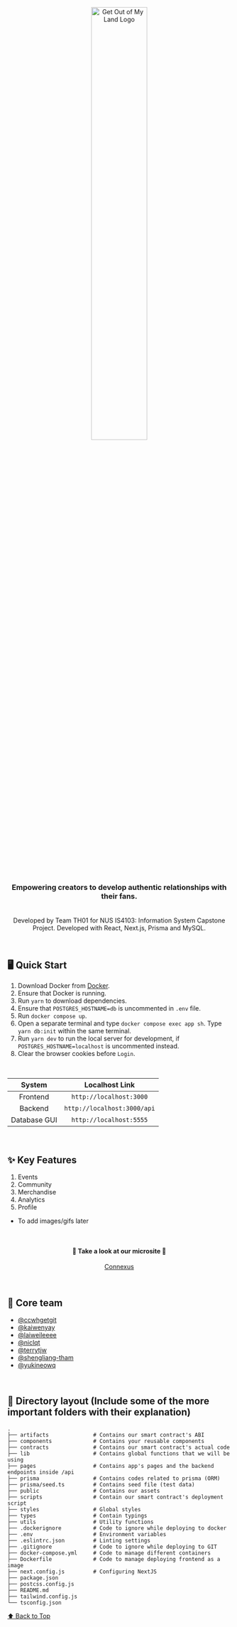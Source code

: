 <p align="center">
    <img src="https://imgur.com/jQF5hm5.png" alt="Get Out of My Land Logo" draggable="false" width="50%">
</p>

<h3 align="center">Empowering creators to develop authentic relationships with their fans.<br><br></h3>

<p align="center">
    Developed by Team TH01 for NUS IS4103: Information System Capstone Project. Developed with React, Next.js, Prisma and MySQL.</h3>
</p><br>


## 🖥️ Quick Start

1. Download Docker from [Docker](https://www.docker.com/).
2. Ensure that Docker is running.
3. Run `yarn` to download dependencies.
4. Ensure that `POSTGRES_HOSTNAME=db` is uncommented in `.env` file.
4. Run `docker compose up`.
5. Open a separate terminal and type `docker compose exec app sh`. Type `yarn db:init` within the same terminal. 
6. Run `yarn dev` to run the local server for development, if `POSTGRES_HOSTNAME=localhost` is uncommented instead.
7. Clear the browser cookies before `Login`.

<br>

| System  | Localhost Link |
| :---:   | :---:   |
| Frontend  |`http://localhost:3000` |
| Backend  | `http://localhost:3000/api`  |
| Database GUI | `http://localhost:5555`  |

<br>

## ✨ Key Features

1. Events
2. Community
3. Merchandise
4. Analytics
5. Profile
- To add images/gifs later 

<br>

<h4 align=center>🎨 Take a look at our microsite 🎨</h4>
<p align=center><a class="button1" href="https://connexus-dmcvvyuam-connexaofficial-gmailcom.vercel.app/">Connexus</a></p>


<br>

## 	💯 Core team
- [@ccwhgetgit](https://github.com/ccwhgetgit)
- [@kaiwenyay](https://github.com/kaiwenyay)
- [@laiweileeee](https://github.com/laiweileeee)
- [@niclqt](https://github.com/niclqt)
- [@terrytjw](https://github.com/terrytjw)
- [@shengliang-tham](https://github.com/shengliang-tham)
- [@yukineowq](https://github.com/yukineowq)

<br>

## 🔨 Directory layout (Include some of the more important folders with their explanation)

    .
    ├── artifacts              # Contains our smart contract's ABI
    ├── components             # Contains your reusable components
    ├── contracts              # Contains our smart contract's actual code
    ├── lib                    # Contains global functions that we will be using
    ├── pages                  # Contains app's pages and the backend endpoints inside /api
    ├── prisma                 # Contains codes related to prisma (ORM)
    ├── prisma/seed.ts         # Contains seed file (test data)
    ├── public                 # Contains our assets
    ├── scripts                # Contain our smart contract's deployment script
    ├── styles                 # Global styles
    ├── types                  # Contain typings
    ├── utils                  # Utility functions
    ├── .dockerignore          # Code to ignore while deploying to docker
    ├── .env                   # Environment variables
    ├── .eslintrc.json         # Linting settings
    ├── .gitignore             # Code to ignore while deploying to GIT
    ├── docker-compose.yml     # Code to manage different containers
    ├── Dockerfile             # Code to manage deploying frontend as a image
    ├── next.config.js         # Configuring NextJS
    ├── package.json
    ├── postcss.config.js
    ├── README.md
    ├── tailwind.config.js
    └── tsconfig.json
    
[⬆ Back to Top](#🖥️-Quick-start)
